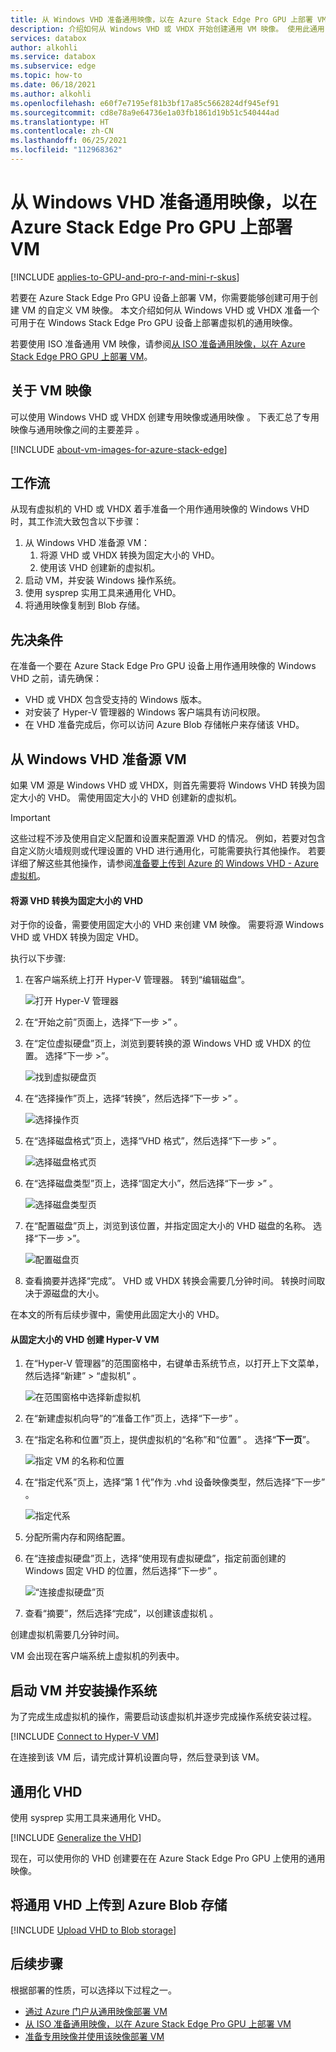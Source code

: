 ```yaml
---
title: 从 Windows VHD 准备通用映像，以在 Azure Stack Edge Pro GPU 上部署 VM
description: 介绍如何从 Windows VHD 或 VHDX 开始创建通用 VM 映像。 使用此通用 VM 映像在 Azure Stack Edge Pro GPU 设备上部署虚拟机。
services: databox
author: alkohli
ms.service: databox
ms.subservice: edge
ms.topic: how-to
ms.date: 06/18/2021
ms.author: alkohli
ms.openlocfilehash: e60f7e7195ef81b3bf17a85c5662824df945ef91
ms.sourcegitcommit: cd8e78a9e64736e1a03fb1861d19b51c540444ad
ms.translationtype: HT
ms.contentlocale: zh-CN
ms.lasthandoff: 06/25/2021
ms.locfileid: "112968362"
---
```

# <a name="prepare-generalized-image-from-windows-vhd-to-deploy-vms-on-azure-stack-edge-pro-gpu"></a>从 Windows VHD 准备通用映像，以在 Azure Stack Edge Pro GPU 上部署 VM

[!INCLUDE [applies-to-GPU-and-pro-r-and-mini-r-skus](../../includes/azure-stack-edge-applies-to-gpu-pro-r-mini-r-sku.md)]

若要在 Azure Stack Edge Pro GPU 设备上部署 VM，你需要能够创建可用于创建 VM 的自定义 VM 映像。 本文介绍如何从 Windows VHD 或 VHDX 准备一个可用于在 Windows Stack Edge Pro GPU 设备上部署虚拟机的通用映像。

若要使用 ISO 准备通用 VM 映像，请参阅[从 ISO 准备通用映像，以在 Azure Stack Edge PRO GPU 上部署 VM](azure-stack-edge-gpu-prepare-windows-generalized-image-iso.md)。

## <a name="about-vm-images"></a>关于 VM 映像

可以使用 Windows VHD 或 VHDX 创建专用映像或通用映像 。 下表汇总了专用映像与通用映像之间的主要差异 。

[!INCLUDE [about-vm-images-for-azure-stack-edge](../../includes/azure-stack-edge-about-vm-images.md)]

## <a name="workflow"></a>工作流

从现有虚拟机的 VHD 或 VHDX 着手准备一个用作通用映像的 Windows VHD 时，其工作流大致包含以下步骤：

1. 从 Windows VHD 准备源 VM：
   1. 将源 VHD 或 VHDX 转换为固定大小的 VHD。
   1. 使用该 VHD 创建新的虚拟机。<!--Can this procedure be generalized and moved to an include file?-->
1. 启动 VM，并安装 Windows 操作系统。
1. 使用 sysprep 实用工具来通用化 VHD。
1. 将通用映像复制到 Blob 存储。

## <a name="prerequisites"></a>先决条件

在准备一个要在 Azure Stack Edge Pro GPU 设备上用作通用映像的 Windows VHD 之前，请先确保：

- VHD 或 VHDX 包含受支持的 Windows 版本。 
- 对安装了 Hyper-V 管理器的 Windows 客户端具有访问权限。 
- 在 VHD 准备完成后，你可以访问 Azure Blob 存储帐户来存储该 VHD。

## <a name="prepare-source-vm-from-windows-vhd"></a>从 Windows VHD 准备源 VM

如果 VM 源是 Windows VHD 或 VHDX，则首先需要将 Windows VHD 转换为固定大小的 VHD。 需使用固定大小的 VHD 创建新的虚拟机。

> [!IMPORTANT]
> 这些过程不涉及使用自定义配置和设置来配置源 VHD 的情况。 例如，若要对包含自定义防火墙规则或代理设置的 VHD 进行通用化，可能需要执行其他操作。 若要详细了解这些其他操作，请参阅[准备要上传到 Azure 的 Windows VHD - Azure 虚拟机](../virtual-machines/windows/prepare-for-upload-vhd-image.md)。

#### <a name="convert-source-vhd-to-a-fixed-size-vhd"></a>将源 VHD 转换为固定大小的 VHD

对于你的设备，需要使用固定大小的 VHD 来创建 VM 映像。 需要将源 Windows VHD 或 VHDX 转换为固定 VHD。 

执行以下步骤:

1. 在客户端系统上打开 Hyper-V 管理器。 转到“编辑磁盘”。

    ![打开 Hyper-V 管理器](./media/azure-stack-edge-gpu-prepare-windows-vhd-generalized-image/convert-fixed-vhd-1.png)

1. 在“开始之前”页面上，选择“下一步 >” 。

1. 在“定位虚拟硬盘”页上，浏览到要转换的源 Windows VHD 或 VHDX 的位置。 选择“下一步 >”。

    ![找到虚拟硬盘页](./media/azure-stack-edge-gpu-prepare-windows-vhd-generalized-image/convert-fixed-vhd-2.png)

1. 在“选择操作”页上，选择“转换”，然后选择“下一步 >”  。

    ![选择操作页](./media/azure-stack-edge-gpu-prepare-windows-vhd-generalized-image/convert-fixed-vhd-3.png)

1. 在“选择磁盘格式”页上，选择“VHD 格式”，然后选择“下一步 >”  。

   ![选择磁盘格式页](./media/azure-stack-edge-gpu-prepare-windows-vhd-generalized-image/convert-fixed-vhd-4.png)

1. 在“选择磁盘类型”页上，选择“固定大小”，然后选择“下一步 >”  。

   ![选择磁盘类型页](./media/azure-stack-edge-gpu-prepare-windows-vhd-generalized-image/convert-fixed-vhd-5.png)

1. 在“配置磁盘”页上，浏览到该位置，并指定固定大小的 VHD 磁盘的名称。 选择“下一步 >”。

   ![配置磁盘页](./media/azure-stack-edge-gpu-prepare-windows-vhd-generalized-image/convert-fixed-vhd-6.png)

1. 查看摘要并选择“完成”。 VHD 或 VHDX 转换会需要几分钟时间。 转换时间取决于源磁盘的大小。

<!--
1. Run PowerShell on your Windows client.
1. Run the following command:

    ```powershell
    Convert-VHD -Path <source VHD path> -DestinationPath <destination-path.vhd> -VHDType Fixed 
    ```
-->
在本文的所有后续步骤中，需使用此固定大小的 VHD。

#### <a name="create-hyper-v-vm-from-the-fixed-size-vhd"></a>从固定大小的 VHD 创建 Hyper-V VM

1. 在“Hyper-V 管理器”的范围窗格中，右键单击系统节点，以打开上下文菜单，然后选择“新建” > “虚拟机”  。

    ![在范围窗格中选择新虚拟机](./media/azure-stack-edge-gpu-prepare-windows-vhd-generalized-image/create-virtual-machine-1.png)

1. 在“新建虚拟机向导”的“准备工作”页上，选择“下一步” 。

1. 在“指定名称和位置”页上，提供虚拟机的“名称”和“位置”  。 选择“**下一页**”。

    ![指定 VM 的名称和位置](./media/azure-stack-edge-gpu-prepare-windows-vhd-generalized-image/create-virtual-machine-2.png)

1. 在“指定代系”页上，选择“第 1 代”作为 .vhd 设备映像类型，然后选择“下一步”  。    

    ![指定代系](./media/azure-stack-edge-gpu-prepare-windows-vhd-generalized-image/create-virtual-machine-3.png)

1. 分配所需内存和网络配置。

1. 在“连接虚拟硬盘”页上，选择“使用现有虚拟硬盘”，指定前面创建的 Windows 固定 VHD 的位置，然后选择“下一步”  。

    ![“连接虚拟硬盘”页](./media/azure-stack-edge-gpu-prepare-windows-vhd-generalized-image/create-virtual-machine-4.png)

1. 查看“摘要”，然后选择“完成”，以创建该虚拟机 。

创建虚拟机需要几分钟时间。

VM 会出现在客户端系统上虚拟机的列表中。

## <a name="start-vm-and-install-operating-system"></a>启动 VM 并安装操作系统

为了完成生成虚拟机的操作，需要启动该虚拟机并逐步完成操作系统安装过程。

[!INCLUDE [Connect to Hyper-V VM](../../includes/azure-stack-edge-connect-to-hyperv-vm.md)]

在连接到该 VM 后，请完成计算机设置向导，然后登录到该 VM。<!--It's not clear what they are doing here. Where does the Machine setup wizard come in?-->

## <a name="generalize-the-vhd"></a>通用化 VHD

使用 sysprep 实用工具来通用化 VHD。 

[!INCLUDE [Generalize the VHD](../../includes/azure-stack-edge-generalize-vhd.md)]

现在，可以使用你的 VHD 创建要在在 Azure Stack Edge Pro GPU 上使用的通用映像。

## <a name="upload-generalized-vhd-to-azure-blob-storage"></a>将通用 VHD 上传到 Azure Blob 存储

[!INCLUDE [Upload VHD to Blob storage](../../includes/azure-stack-edge-upload-vhd-to-blob-storage.md)]

<!-- this should be added to deploy VM articles - If you experience any issues creating VMs from your new image, you can use VM console access to help troubleshoot. For information on console access, see [link].-->

## <a name="next-steps"></a>后续步骤

根据部署的性质，可以选择以下过程之一。

- [通过 Azure 门户从通用映像部署 VM](azure-stack-edge-gpu-deploy-virtual-machine-portal.md)
- [从 ISO 准备通用映像，以在 Azure Stack Edge Pro GPU 上部署 VM](azure-stack-edge-gpu-prepare-windows-generalized-image-iso.md)
- [准备专用映像并使用该映像部署 VM](azure-stack-edge-gpu-deploy-vm-specialized-image-powershell.md) 
